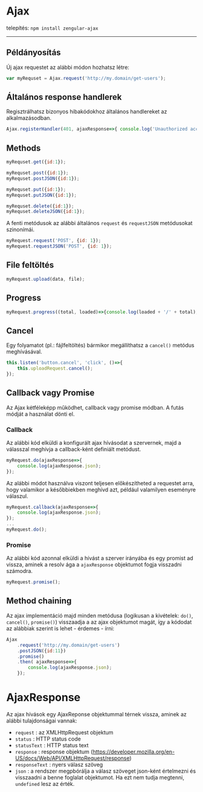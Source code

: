 # Ajax

telepítés: `npm install zengular-ajax`

---

## Példányosítás
Új ajax requestet az alábbi módon hozhatsz létre:

```js
var myRequset = Ajax.request('http://my.domain/get-users');
```

## Általános response handlerek
Regisztrálhatsz bizonyos hibakódokhoz általános handlereket az alkalmazásodban.

```js
Ajax.registerHandler(401, ajaxResponse=>{ console.log('Unauthorized access'); });
```

## Methods

```js
myRequset.get({id:1});

myRequset.post({id:1});
myRequset.postJSON({id:1});

myRequset.put({id:1});
myRequset.putJSON({id:1});

myRequset.delete({id:1});
myRequset.deleteJSON({id:1});
```

A fenti metódusok az alábbi általános `request` és `requestJSON` metódusokat szinonímái.

```js
myRequest.request('POST', {id: 1});
myRequest.requestJSON('POST', {id: 1});
```

## File feltöltés

```js
myRequest.upload(data, file);
```

## Progress
```js
myRequest.progress((total, loaded)=>{console.log(loaded + '/' + total);}));
```

## Cancel
Egy folyamatot (pl.: fájlfeltöltés) bármikor megállíthatsz a `cancel()` metódus meghívásával.

```js
this.listen('button.cancel', 'click', ()=>{
	this.uploadRequest.cancel();
});
```

## Callback vagy Promise
Az Ajax kétféleképp működhet, callback vagy promise módban. A futás módját a használat dönti el.

### Callback
Az alábbi kód elküldi a konfigurált ajax hívásodat a szervernek, majd a válasszal meghívja a callback-ként definiált metódust.

```js
myRequest.do(ajaxResponse=>{
	console.log(ajaxResponse.json);
});
```

Az alábbi módot használva viszont teljesen előkészítheted a requestet arra, hogy valamikor a későbbiekben meghívd azt, például valamilyen eseményre válaszul. 

```js
myRequest.callback(ajaxResponse=>{
	console.log(ajaxResponse.json);
});
...
myRequest.do();
```

### Promise
Az alábbi kód azonnal elküldi a hívást a szerver irányába és egy promist ad vissza, aminek a resolv ága a `ajaxResponse` objektumot fogja visszadni számodra.

```js
myRequest.promise();
```

## Method chaining
Az ajax implementáció majd minden metódusa (logikusan a kivételek: `do()`, `cancel()`, `promise()`) visszaadja a az ajax objektumot magát, így a kódodat az alábbiak szerint is lehet - érdemes - írni:

```js
Ajax
	.request('http://my.domain/get-users')
	.postJSON({id:11})
	.promise()
	.then( ajaxResponse=>{
		console.log(ajaxResponse.json);
	});
```

# AjaxResponse
Az ajax hívások egy AjaxReponse objektummal térnek vissza, aminek az alábbi tulajdonságai vannak:

- `request` : az XMLHttpRequest objektum
- `status` : HTTP status code
- `statusText` : HTTP status text
- `response` : response objektum (https://developer.mozilla.org/en-US/docs/Web/API/XMLHttpRequest/response)
- `responseText` : nyers válasz szöveg
- `json` : a rendszer megpbórálja a válasz szöveget json-ként értelmezni és visszaadni a benne foglalat objektumot. Ha ezt nem tudja megtenni, `undefined` lesz az érték.